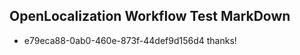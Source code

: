 ## OpenLocalization Workflow Test MarkDown
* e79eca88-0ab0-460e-873f-44def9d156d4 thanks!

<!--HONumber=Jul16_HO5-->


